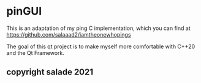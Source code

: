 # pinGUI
This is an adaptation of my ping C implementation, which you can find at https://github.com/salaaad2/iamtheonewhopings

The goal of this qt project is to make myself more comfortable with C++20 and the Qt Framework.


## copyright salade 2021
